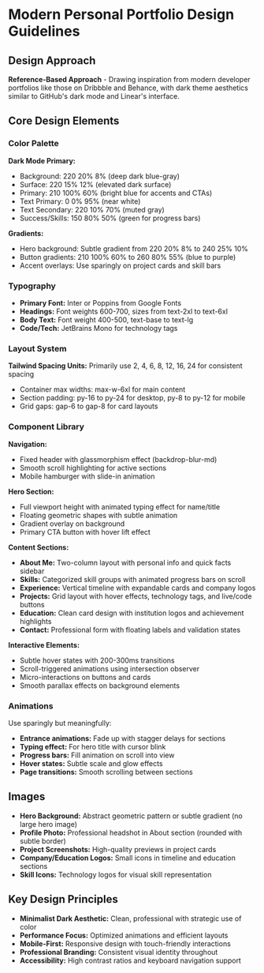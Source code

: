 # Modern Personal Portfolio Design Guidelines

## Design Approach
**Reference-Based Approach** - Drawing inspiration from modern developer portfolios like those on Dribbble and Behance, with dark theme aesthetics similar to GitHub's dark mode and Linear's interface.

## Core Design Elements

### Color Palette
**Dark Mode Primary:**
- Background: 220 20% 8% (deep dark blue-gray)
- Surface: 220 15% 12% (elevated dark surface)
- Primary: 210 100% 60% (bright blue for accents and CTAs)
- Text Primary: 0 0% 95% (near white)
- Text Secondary: 220 10% 70% (muted gray)
- Success/Skills: 150 80% 50% (green for progress bars)

**Gradients:**
- Hero background: Subtle gradient from 220 20% 8% to 240 25% 10%
- Button gradients: 210 100% 60% to 260 80% 55% (blue to purple)
- Accent overlays: Use sparingly on project cards and skill bars

### Typography
- **Primary Font:** Inter or Poppins from Google Fonts
- **Headings:** Font weights 600-700, sizes from text-2xl to text-6xl
- **Body Text:** Font weight 400-500, text-base to text-lg
- **Code/Tech:** JetBrains Mono for technology tags

### Layout System
**Tailwind Spacing Units:** Primarily use 2, 4, 6, 8, 12, 16, 24 for consistent spacing
- Container max widths: max-w-6xl for main content
- Section padding: py-16 to py-24 for desktop, py-8 to py-12 for mobile
- Grid gaps: gap-6 to gap-8 for card layouts

### Component Library

**Navigation:**
- Fixed header with glassmorphism effect (backdrop-blur-md)
- Smooth scroll highlighting for active sections
- Mobile hamburger with slide-in animation

**Hero Section:**
- Full viewport height with animated typing effect for name/title
- Floating geometric shapes with subtle animation
- Gradient overlay on background
- Primary CTA button with hover lift effect

**Content Sections:**
- **About Me:** Two-column layout with personal info and quick facts sidebar
- **Skills:** Categorized skill groups with animated progress bars on scroll
- **Experience:** Vertical timeline with expandable cards and company logos
- **Projects:** Grid layout with hover effects, technology tags, and live/code buttons
- **Education:** Clean card design with institution logos and achievement highlights
- **Contact:** Professional form with floating labels and validation states

**Interactive Elements:**
- Subtle hover states with 200-300ms transitions
- Scroll-triggered animations using intersection observer
- Micro-interactions on buttons and cards
- Smooth parallax effects on background elements

### Animations
Use sparingly but meaningfully:
- **Entrance animations:** Fade up with stagger delays for sections
- **Typing effect:** For hero title with cursor blink
- **Progress bars:** Fill animation on scroll into view
- **Hover states:** Subtle scale and glow effects
- **Page transitions:** Smooth scrolling between sections

## Images
- **Hero Background:** Abstract geometric pattern or subtle gradient (no large hero image)
- **Profile Photo:** Professional headshot in About section (rounded with subtle border)
- **Project Screenshots:** High-quality previews in project cards
- **Company/Education Logos:** Small icons in timeline and education sections
- **Skill Icons:** Technology logos for visual skill representation

## Key Design Principles
- **Minimalist Dark Aesthetic:** Clean, professional with strategic use of color
- **Performance Focus:** Optimized animations and efficient layouts
- **Mobile-First:** Responsive design with touch-friendly interactions
- **Professional Branding:** Consistent visual identity throughout
- **Accessibility:** High contrast ratios and keyboard navigation support